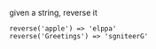 
given a string, reverse it

    reverse('apple') => 'elppa'
    reverse('Greetings') => 'sgniteerG'



